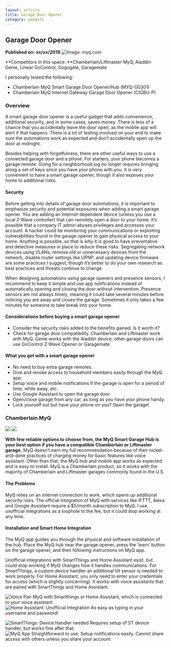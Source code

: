 ```yaml
---
layout: article
title: Garage Door Opener
category: gadgets
---
```

## Garage Door Opener
**Published on: xx/xx/2019**
![Image: myq.com](https://d2mxuefqeaa7sj.cloudfront.net/s_6F2D06D13ED5B646A7B3ABF92554F4B018DC3C58310A9D7A5EC1772E423FF837_1551204735526_garage_door-front__page.png)

**Competitors in this space: **Chamberlain/Liftmaster MyQ, Aladdin Genie, Linear GoControl, Gogogate, Garagemate

I personally tested the following:

- Chamberlain MyQ Smart Garage Door Opener/Hub (MYQ-G0301)
- Chamberlain MyQ Internet Gateway Garage Door Opener (CIGBU-P)

### Overview
A smart garage door opener is a useful gadget that adds convenience, additional security, and in some cases, saves money. There is less of a chance that you accidentally leave the door open, as the mobile app will alert if that happens. There is a lot of testing involved on your end to make sure the automations work as expected and don’t accidentally open up the door at midnight.

Besides helping with forgetfulness, there are other useful ways to use a connected garage door and a phone. For starters, your phone becomes a garage remote. Going for a neighborhood jog no longer requires bringing along a set of keys since you have your phone with you. It is very convenient to have a smart garage opener, though it also exposes your home to additional risks.

#### Security
Before getting into details of garage door automations, it is important to emphasize security and potential exposures when adding a smart garage opener. You are adding an Internet-dependent device (unless you use a local Z-Wave controller) that can remotely open a door to your home. It’s possible that a company IT admin abuses privileges and accesses your account. A hacker could be monitoring your communications or exploiting vulnerabilities found in the garage opener to gain physical access to your home.  Anything is possible, so that is why it is good to have preventative and detective measures in place to reduce these risks. Segregating network devices using VLANs, remove old or unnecessary devices from the network, disable router settings like UPNP, and updating device firmware are some practices I suggest, though it’s better to do your own research as best practices and threats continue to change.

When designing automations using garage openers and presence sensors, I recommend to keep it simple and use app notifications instead of automatically opening and closing the door without intervention. Presence sensors are not always timely, meaning it could take several minutes before noticing you are away and closes the garage. Sometimes it only takes a few minutes for someone to take break into your home.

#### Considerations before buying a smart garage opener

- Consider the security risks added to the benefits gained. Is it worth it?
- Check for garage door compatibility. Chamberlain and Liftmaster work with MyQ. Genie works with the Aladdin device; other garage doors can use GoControl Z-Wave Opener or Garagemate.

#### What you get with a smart garage opener

- No need to buy extra garage remotes.
- Give and revoke access to household members easily through the MyQ app.
- Setup voice and mobile notifications if the garage is open for a period of time, while away, etc.
- Use Google Assistant to open the garage door.
- Open/close garage from any car, as long as you have your phone handy.
- Lock yourself out but have your phone on you? Open the garage!

### Chamberlain MyQ
![](https://d2mxuefqeaa7sj.cloudfront.net/s_6F2D06D13ED5B646A7B3ABF92554F4B018DC3C58310A9D7A5EC1772E423FF837_1551204678543_myq_logo.png)
![](https://d2mxuefqeaa7sj.cloudfront.net/s_6F2D06D13ED5B646A7B3ABF92554F4B018DC3C58310A9D7A5EC1772E423FF837_1551204690679_garage_door-myq-photo.jpg)

**With few reliable options to choose from, the MyQ Smart Garage Hub is your best option if you have a compatible Chamberlain or Liftmaster garage.**  MyQ doesn’t earn my full recommendation because of their nickel-and-dime practices of charging money for basic features like voice assistant. Other than that, the MyQ hub and mobile app works as expected and is easy to install. MyQ is a Chamberlain product, so it works with the majority of Chamberlain and Liftmaster garages commonly found in the U.S.

#### The Problems
MyQ relies on an internet connection to work, which opens up additional security risks. The official integration of MyQ with services like IFTTT, Alexa and Google Assistant require a $5/month subscription to MyQ. I use unofficial integrations as a loophole to the fee, but it could stop working at any time.

#### Installation and Smart Home Integration
The MyQ app guides you through the physical and software installation of the hub.  Place the MyQ hub near the garage opener, press the ‘learn’ button on the garage opener, and then following instructions on MyQ app.

Unofficial integrations with SmartThings and Home Assistant exist, but could stop working if MyQ changes how it handles communications. For SmartThings, a custom device handler an additional tilt sensor is needed to work properly. For Home Assistant, you only need to enter your credentials for access (which is slightly concerning).  It works with voice assistants that are paired with SmartThings and Home Assistant. 


![Voice Pair MyQ with Smartthings or Home Assistant, which is connected to your voice assistant.](https://d2mxuefqeaa7sj.cloudfront.net/s_6F2D06D13ED5B646A7B3ABF92554F4B018DC3C58310A9D7A5EC1772E423FF837_1543622841706_google_assistant.jpg)
![Home Assistant: Unofficial Integration As easy as typing in your username and password!](https://d2mxuefqeaa7sj.cloudfront.net/s_6F2D06D13ED5B646A7B3ABF92554F4B018DC3C58310A9D7A5EC1772E423FF837_1551203688672_garag_door-myq-ha.png)

![SmartThings: Device Handler needed Requires setup of ST device handler, but works fine after that.](https://d2mxuefqeaa7sj.cloudfront.net/s_6F2D06D13ED5B646A7B3ABF92554F4B018DC3C58310A9D7A5EC1772E423FF837_1551203220908_garage_door-myq-smartthings.png)
![MyQ App Straightforward to use. Setup notifications easily. Cannot share access with others unless you share your account.](https://d2mxuefqeaa7sj.cloudfront.net/s_6F2D06D13ED5B646A7B3ABF92554F4B018DC3C58310A9D7A5EC1772E423FF837_1551203209897_garage_door-myq-app.png)


